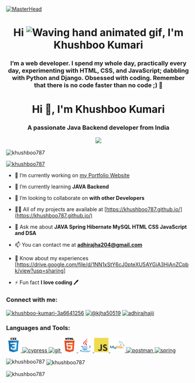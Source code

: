[![MasterHead](https://chkskills.com/wp-content/uploads/2020/04/banner-bg.gif)](https://rishavchanda.io)
<h1 align="center">Hi <img src="https://raw.githubusercontent.com/nixin72/nixin72/master/wave.gif"
         alt="Waving hand animated gif"
         height="45"
         width="45" />, I'm Khushboo Kumari</h1>
<h3 align="center"> I’m a web developer. I spend my whole day, practically every day, experimenting with HTML, CSS, and JavaScript; dabbling with Python and Django. Obsessed with coding. Remember that there is no code faster than no code ;)  💚</h3>




<h1 align="center"    >Hi 👋, I'm Khushboo Kumari</h1>
 
<h3 align="center">A passionate Java Backend developer from India</h3>



  <p align="center"><img src="https://cdn.dribbble.com/users/17707/screenshots/2413754/rrr.gif" /></p>


<p align="left"> <img src="https://komarev.com/ghpvc/?username=khushboo787&label=Profile%20views&color=0e75b6&style=flat" alt="khushboo787" /> </p>

<p align="left"> <a href="https://github.com/ryo-ma/github-profile-trophy"><img src="https://github-profile-trophy.vercel.app/?username=khushboo787" alt="khushboo787" /></a> </p>

- 🔭 I’m currently working on [my Portfolio Website](https://khushboo787.github.io/)

- 🌱 I’m currently learning **JAVA Backend**

- 👯 I’m looking to collaborate on **with other Developers**

- 👨‍💻 All of my projects are available at [https://khushboo787.github.io/](https://khushboo787.github.io/)

- 💬 Ask me about **JAVA Spring Hibernate MySQL HTML CSS JavaScript and DSA**

- 📫 You can contact me at **adhirajha204@gmail.com**

- 📄 Know about my experiences [https://drive.google.com/file/d/1NN1xStY6cJ0pteXU5AYGiA3HiAnZCpbk/view?usp=sharing]

- ⚡ Fun fact **I love coding 🖊️**

<h3 align="left">Connect with me:</h3>
<p align="left">
<a href="https://linkedin.com/in/khushboo-kumari-3a6641256" target="blank"><img align="center" src="https://raw.githubusercontent.com/rahuldkjain/github-profile-readme-generator/master/src/images/icons/Social/linked-in-alt.svg" alt="khushboo-kumari-3a6641256" height="30" width="40" /></a>
<a href="https://www.hackerrank.com/adhirajha204" target="blank"><img align="center" src="https://raw.githubusercontent.com/rahuldkjain/github-profile-readme-generator/master/src/images/icons/Social/hackerrank.svg" alt="@kjha50519" height="30" width="40" /></a>
<a href="https://www.leetcode.com/adhirajhajii" target="blank"><img align="center" src="https://raw.githubusercontent.com/rahuldkjain/github-profile-readme-generator/master/src/images/icons/Social/leet-code.svg" alt="adhirajhajii" height="30" width="40" /></a>
</p>

<h3 align="left">Languages and Tools:</h3>
<p align="left"> <a href="https://www.w3schools.com/css/" target="_blank" rel="noreferrer"> <img src="https://raw.githubusercontent.com/devicons/devicon/master/icons/css3/css3-original-wordmark.svg" alt="css3" width="40" height="40"/> </a> <a href="https://www.cypress.io" target="_blank" rel="noreferrer"> <img src="https://raw.githubusercontent.com/simple-icons/simple-icons/6e46ec1fc23b60c8fd0d2f2ff46db82e16dbd75f/icons/cypress.svg" alt="cypress" width="40" height="40"/> </a> <a href="https://git-scm.com/" target="_blank" rel="noreferrer"> <img src="https://www.vectorlogo.zone/logos/git-scm/git-scm-icon.svg" alt="git" width="40" height="40"/> </a> <a href="https://www.w3.org/html/" target="_blank" rel="noreferrer"> <img src="https://raw.githubusercontent.com/devicons/devicon/master/icons/html5/html5-original-wordmark.svg" alt="html5" width="40" height="40"/> </a> <a href="https://www.java.com" target="_blank" rel="noreferrer"> <img src="https://raw.githubusercontent.com/devicons/devicon/master/icons/java/java-original.svg" alt="java" width="40" height="40"/> </a> <a href="https://developer.mozilla.org/en-US/docs/Web/JavaScript" target="_blank" rel="noreferrer"> <img src="https://raw.githubusercontent.com/devicons/devicon/master/icons/javascript/javascript-original.svg" alt="javascript" width="40" height="40"/> </a> <a href="https://www.mysql.com/" target="_blank" rel="noreferrer"> <img src="https://raw.githubusercontent.com/devicons/devicon/master/icons/mysql/mysql-original-wordmark.svg" alt="mysql" width="40" height="40"/> </a> <a href="https://postman.com" target="_blank" rel="noreferrer"> <img src="https://www.vectorlogo.zone/logos/getpostman/getpostman-icon.svg" alt="postman" width="40" height="40"/> </a> <a href="https://spring.io/" target="_blank" rel="noreferrer"> <img src="https://www.vectorlogo.zone/logos/springio/springio-icon.svg" alt="spring" width="40" height="40"/> </a> </p>

<p><img align="left" src="https://github-readme-stats.vercel.app/api/top-langs?username=khushboo787&show_icons=true&locale=en&layout=compact" alt="khushboo787" /></p>

<p>&nbsp;<img align="center" src="https://github-readme-stats.vercel.app/api?username=khushboo787&show_icons=true&locale=en" alt="khushboo787" /></p>

<p><img align="center" src="https://github-readme-streak-stats.herokuapp.com/?user=khushboo787&" alt="khushboo787" /></p>
